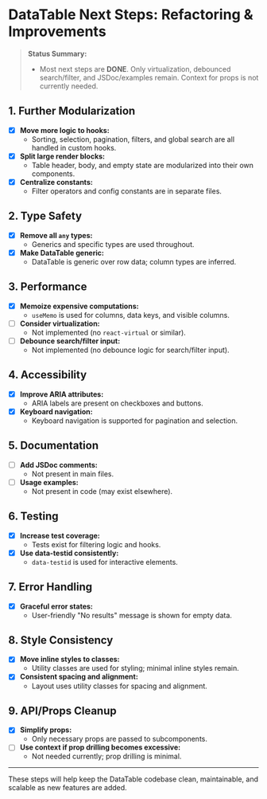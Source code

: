 # DataTable Next Steps: Refactoring & Improvements

> **Status Summary:**
>
> - Most next steps are **DONE**. Only virtualization, debounced search/filter, and JSDoc/examples remain. Context for props is not currently needed.

## 1. Further Modularization

- [x] **Move more logic to hooks:**
  - Sorting, selection, pagination, filters, and global search are all handled in custom hooks.
- [x] **Split large render blocks:**
  - Table header, body, and empty state are modularized into their own components.
- [x] **Centralize constants:**
  - Filter operators and config constants are in separate files.

## 2. Type Safety

- [x] **Remove all `any` types:**
  - Generics and specific types are used throughout.
- [x] **Make DataTable generic:**
  - DataTable is generic over row data; column types are inferred.

## 3. Performance

- [x] **Memoize expensive computations:**
  - `useMemo` is used for columns, data keys, and visible columns.
- [ ] **Consider virtualization:**
  - Not implemented (no `react-virtual` or similar).
- [ ] **Debounce search/filter input:**
  - Not implemented (no debounce logic for search/filter input).

## 4. Accessibility

- [x] **Improve ARIA attributes:**
  - ARIA labels are present on checkboxes and buttons.
- [x] **Keyboard navigation:**
  - Keyboard navigation is supported for pagination and selection.

## 5. Documentation

- [ ] **Add JSDoc comments:**
  - Not present in main files.
- [ ] **Usage examples:**
  - Not present in code (may exist elsewhere).

## 6. Testing

- [x] **Increase test coverage:**
  - Tests exist for filtering logic and hooks.
- [x] **Use data-testid consistently:**
  - `data-testid` is used for interactive elements.

## 7. Error Handling

- [x] **Graceful error states:**
  - User-friendly "No results" message is shown for empty data.

## 8. Style Consistency

- [x] **Move inline styles to classes:**
  - Utility classes are used for styling; minimal inline styles remain.
- [x] **Consistent spacing and alignment:**
  - Layout uses utility classes for spacing and alignment.

## 9. API/Props Cleanup

- [x] **Simplify props:**
  - Only necessary props are passed to subcomponents.
- [ ] **Use context if prop drilling becomes excessive:**
  - Not needed currently; prop drilling is minimal.

---

These steps will help keep the DataTable codebase clean, maintainable, and scalable as new features are added.
